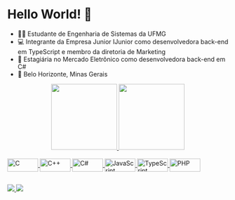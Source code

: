 # Hello World! 🎈

- 👩‍🎓 Estudante de Engenharia de Sistemas da UFMG
- 💻 Integrante da Empresa Junior IJunior como desenvolvedora back-end em TypeScript e membro da diretoria de Marketing
- 💼 Estagiária no Mercado Eletrônico como desenvolvedora back-end em C#
- 🌆 Belo Horizonte, Minas Gerais

<div align="center">
  <a href="https://github.com/MariaEduardaSampaio">
  <img height="150em" src="https://github-readme-stats.vercel.app/api?username=MariaEduardaSampaio&show_icons=true&theme=dracula&include_all_commits=true&count_private=false"/>
  <img height="150em" src="https://github-readme-stats.vercel.app/api/top-langs/?username=MariaEduardaSampaio&layout=compact&langs_count=7&theme=dracula"/>
</div>
  
<div style="display: inline_block"><br>
  <img align="center" alt="C" height="30" width="70" src="https://cdn.jsdelivr.net/gh/devicons/devicon/icons/c/c-original.svg" />
  <img align="center" alt="C++" height="30" width="70" src="https://cdn.jsdelivr.net/gh/devicons/devicon/icons/cplusplus/cplusplus-original.svg" />
  <img align="center" alt="C#" height="30" width="70" src="https://cdn.jsdelivr.net/gh/devicons/devicon/icons/csharp/csharp-original.svg" />  
  <img align="center" alt="JavaScript" height="30" width="70" src="https://cdn.jsdelivr.net/gh/devicons/devicon/icons/javascript/javascript-original.svg" />  
  <img align="center" alt="TypeScript" height="30" width="70" src="https://cdn.jsdelivr.net/gh/devicons/devicon/icons/typescript/typescript-original.svg" />
  <img align="center" alt="PHP" height="30" width="70" src="https://cdn.jsdelivr.net/gh/devicons/devicon/icons/php/php-original.svg" />
</div>
          
  ##
  
<div> 
  <a href="https://www.linkedin.com/in/maria-eduarda-sampaio-955087213/" target="_blank">
    <img src="https://img.shields.io/badge/LinkedIn-0077B5?style=for-the-badge&logo=linkedin&logoColor=white" target="_blank">
  </a>
  <a href="mailto:mariaeduardamrs0@gmail.com">
    <img src="https://img.shields.io/badge/Gmail-D14836?style=for-the-badge&logo=gmail&logoColor=white" target="_blank">
  </a>
</div>
